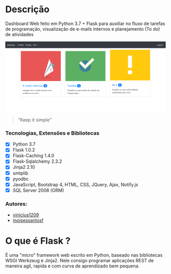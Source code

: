 # Descrição #
Dashboard Web feito em Python 3.7 + Flask para auxiliar no fluxo de tarefas de programação, visualização de e-mails internos e planejamento (To do) de atividades

![Example of Tasks view](https://github.com/vinicius1209/python-flask-dashboard/blob/master/example.PNG)
> "Keep it simple"

### Tecnologias, Extensões e Bibliotecas

- [x] Python 3.7
- [x] Flask 1.0.2
- [x] Flask-Caching 1.4.0
- [x] Flask-Sqlalchemy 2.3.2
- [x] Jinja2 2.10
- [x] smtplib
- [x] pyodbc
- [x] JavaScript, Bootstrap 4, HTML, CSS, JQuery, Ajax, Notify.js
- [x] SQL Server 2008 (ORM)

### Autores:
  - [vinicius1209](https://github.com/vinicius1209)
  - [moisessantosf](https://github.com/moisessantosf)

# O que é Flask ? #
É uma "micro" framework web escrito em Python, baseado nas bibliotecas WSGI Werkzeug e Jinja2. Nele consigo programar aplicações REST de maneira agil, rapida e com curva de aprendizado bem pequena.
